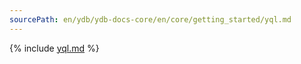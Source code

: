 ```yaml
---
sourcePath: en/ydb/ydb-docs-core/en/core/getting_started/yql.md
---
```

{% include [yql.md](_includes/yql.md) %}
